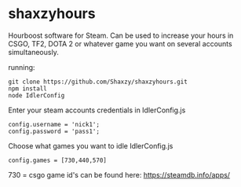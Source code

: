 # shaxzyhours
Hourboost software for Steam. Can be used to increase your hours in CSGO, TF2, DOTA 2 or whatever game you want on several accounts simultaneously.

running:
```
git clone https://github.com/Shaxzy/shaxzyhours.git
npm install
node IdlerConfig
```
Enter your steam accounts credentials in IdlerConfig.js
```
config.username = 'nick1';
config.password = 'pass1';
```
Choose what games you want to idle IdlerConfig.js
```
config.games = [730,440,570]
```
730 = csgo
game id's can be found here: https://steamdb.info/apps/
